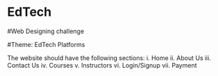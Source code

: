# EdTech
#Web Designing challenge


#Theme: EdTech Platforms 

The website should have the following sections: 
i. Home 
ii. About Us
iii. Contact Us
iv. Courses
v. Instructors
vi. Login/Signup 
vii. Payment 
